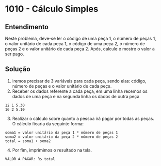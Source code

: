 # 1010 - Cálculo Simples

## Entendimento

Neste problema, deve-se ler o código de uma peça 1, o número de peças 1, o valor unitário de cada peça 1, o código de uma peça 2, o número de peças 2 e o valor unitário de cada peça 2. Após, calcule e mostre o valor a ser pago.

## Solução

1. Iremos precisar de 3 variáveis para cada peça, sendo elas: código, número de peças e o valor unitário de cada peça.
2. Receber os dados referente a cada peça, em uma linha recemos os dados de uma peça e na segunda linha os dados de outra peça.

```
12 1 5.30
16 2 5.10
```

3. Realizar o cálculo sobre quanto a pessoa irá pagar por todas as peças. O cálculo ficaria da seguinte forma:

```
soma1 = valor unitário da peça 1 * número de peças 1
soma2 = valor unitário da peça 2 * número de peças 2
total = soma1 + soma2
```

4. Por fim, imprimimos o resultado na tela.

```
VALOR A PAGAR: R$ total
```
